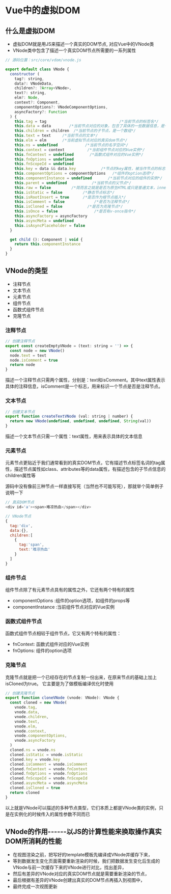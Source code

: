 # Vue中的虚拟DOM

## 什么是虚拟DOM
- 虚拟DOM就是用JS来描述一个真实的DOM节点, 对应Vue中的VNode类
- VNode类中包含了描述一个真实DOM节点所需要的一系列属性

``` js
// 源码位置：src/core/vdom/vnode.js

export default class VNode {
  constructor (
    tag?: string,
    data?: VNodeData,
    children?: ?Array<VNode>,
    text?: string,
    elm?: Node,
    context?: Component,
    componentOptions?: VNodeComponentOptions,
    asyncFactory?: Function
  ) {
    this.tag = tag                                /*当前节点的标签名*/
    this.data = data        /*当前节点对应的对象，包含了具体的一些数据信息，是一个VNodeData类型，可以参考VNodeData类型中的数据信息*/
    this.children = children  /*当前节点的子节点，是一个数组*/
    this.text = text     /*当前节点的文本*/
    this.elm = elm       /*当前虚拟节点对应的真实dom节点*/
    this.ns = undefined            /*当前节点的名字空间*/
    this.context = context          /*当前组件节点对应的Vue实例*/
    this.fnContext = undefined       /*函数式组件对应的Vue实例*/
    this.fnOptions = undefined
    this.fnScopeId = undefined
    this.key = data && data.key           /*节点的key属性，被当作节点的标志，用以优化*/
    this.componentOptions = componentOptions   /*组件的option选项*/
    this.componentInstance = undefined       /*当前节点对应的组件的实例*/
    this.parent = undefined           /*当前节点的父节点*/
    this.raw = false         /*简而言之就是是否为原生HTML或只是普通文本，innerHTML的时候为true，textContent的时候为false*/
    this.isStatic = false         /*静态节点标志*/
    this.isRootInsert = true      /*是否作为根节点插入*/
    this.isComment = false             /*是否为注释节点*/
    this.isCloned = false           /*是否为克隆节点*/
    this.isOnce = false                /*是否有v-once指令*/
    this.asyncFactory = asyncFactory
    this.asyncMeta = undefined
    this.isAsyncPlaceholder = false
  }

  get child (): Component | void {
    return this.componentInstance
  }
}
```

## VNode的类型
- 注释节点
- 文本节点
- 元素节点
- 组件节点
- 函数式组件节点
- 克隆节点

### 注释节点
``` js
// 创建注释节点
export const createEmptyVNode = (text: string = '') => {
  const node = new VNode()
  node.text = text
  node.isComment = true
  return node
}
```
描述一个注释节点只需两个属性，分别是：text和isComment。其中text属性表示具体的注释信息，isComment是一个标志，用来标识一个节点是否是注释节点。

### 文本节点
``` js
// 创建文本节点
export function createTextVNode (val: string | number) {
  return new VNode(undefined, undefined, undefined, String(val))
}
```
描述一个文本节点只需一个属性：text属性，用来表示具体的文本信息


### 元素节点
元素节点更贴近于我们通常看到的真实DOM节点，它有描述节点标签名词的tag属性，描述节点属性如class、attributes等的data属性，有描述包含的子节点信息的children属性等

源码中没有像前三种节点一样直接写死（当然也不可能写死），那就举个简单例子说明一下
``` js
// 真实DOM节点
<div id='a'><span>难凉热血</span></div>

// VNode节点
{
  tag:'div',
  data:{},
  children:[
    {
      tag:'span',
      text:'难凉热血'
    }
  ]
}
```


### 组件节点
组件节点除了有元素节点具有的属性之外，它还有两个特有的属性

- componentOptions :组件的option选项，如组件的props等
- componentInstance :当前组件节点对应的Vue实例


### 函数式组件节点

函数式组件节点相较于组件节点，它又有两个特有的属性：

- fnContext: 函数式组件对应的Vue实例
- fnOptions: 组件的option选项

### 克隆节点
克隆节点就是把一个已经存在的节点复制一份出来，在原来节点的基础上加上isCloned为true。
它主要是为了做模板编译优化时使用

``` js
// 创建克隆节点
export function cloneVNode (vnode: VNode): VNode {
  const cloned = new VNode(
    vnode.tag,
    vnode.data,
    vnode.children,
    vnode.text,
    vnode.elm,
    vnode.context,
    vnode.componentOptions,
    vnode.asyncFactory
  )
  cloned.ns = vnode.ns
  cloned.isStatic = vnode.isStatic
  cloned.key = vnode.key
  cloned.isComment = vnode.isComment
  cloned.fnContext = vnode.fnContext
  cloned.fnOptions = vnode.fnOptions
  cloned.fnScopeId = vnode.fnScopeId
  cloned.asyncMeta = vnode.asyncMeta
  cloned.isCloned = true
  return cloned
}
```

以上就是VNode可以描述的多种节点类型，它们本质上都是VNode类的实例，只是在实例化的时候传入的属性参数不同而已

## VNode的作用------以JS的计算性能来换取操作真实DOM所消耗的性能

- 在视图渲染之前，把写好的template模板先编译成VNode并缓存下来，
- 等到数据发生变化页面需要重新渲染的时候，我们把数据发生变化后生成的VNode与前一次缓存下来的VNode进行对比，找出差异，
- 然后有差异的VNode对应的真实DOM节点就是需要重新渲染的节点，
- 最后根据有差异的VNode创建出真实的DOM节点再插入到视图中，
- 最终完成一次视图更新
